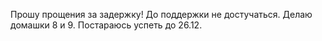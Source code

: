 Прошу прощения за задержку! До поддержки не достучаться.
Делаю домашки 8 и 9. Постараюсь успеть до 26.12.
